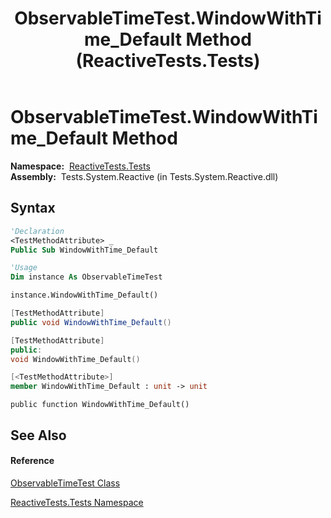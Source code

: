 ﻿---
title: ObservableTimeTest.WindowWithTime_Default Method  (ReactiveTests.Tests)
TOCTitle: WindowWithTime_Default Method
ms:assetid: M:ReactiveTests.Tests.ObservableTimeTest.WindowWithTime_Default
ms:mtpsurl: https://msdn.microsoft.com/en-us/library/reactivetests.tests.observabletimetest.windowwithtime_default(v=VS.103)
ms:contentKeyID: 36619442
ms.date: 06/28/2011
mtps_version: v=VS.103
f1_keywords:
- ReactiveTests.Tests.ObservableTimeTest.WindowWithTime_Default
dev_langs:
- CSharp
- JScript
- VB
- FSharp
- c++
---

# ObservableTimeTest.WindowWithTime\_Default Method

**Namespace:**  [ReactiveTests.Tests](hh289046\(v=vs.103\).md)  
**Assembly:**  Tests.System.Reactive (in Tests.System.Reactive.dll)

## Syntax

``` vb
'Declaration
<TestMethodAttribute> _
Public Sub WindowWithTime_Default
```

``` vb
'Usage
Dim instance As ObservableTimeTest

instance.WindowWithTime_Default()
```

``` csharp
[TestMethodAttribute]
public void WindowWithTime_Default()
```

``` c++
[TestMethodAttribute]
public:
void WindowWithTime_Default()
```

``` fsharp
[<TestMethodAttribute>]
member WindowWithTime_Default : unit -> unit 
```

``` jscript
public function WindowWithTime_Default()
```

## See Also

#### Reference

[ObservableTimeTest Class](hh315045\(v=vs.103\).md)

[ReactiveTests.Tests Namespace](hh289046\(v=vs.103\).md)

